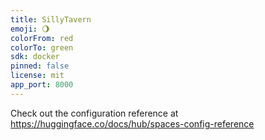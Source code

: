 ```yaml
---
title: SillyTavern
emoji: 🌖
colorFrom: red
colorTo: green
sdk: docker
pinned: false
license: mit
app_port: 8000
---
```


Check out the configuration reference at https://huggingface.co/docs/hub/spaces-config-reference
